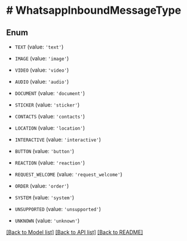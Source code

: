 # # WhatsappInboundMessageType

## Enum


* `TEXT` (value: `'text'`)

* `IMAGE` (value: `'image'`)

* `VIDEO` (value: `'video'`)

* `AUDIO` (value: `'audio'`)

* `DOCUMENT` (value: `'document'`)

* `STICKER` (value: `'sticker'`)

* `CONTACTS` (value: `'contacts'`)

* `LOCATION` (value: `'location'`)

* `INTERACTIVE` (value: `'interactive'`)

* `BUTTON` (value: `'button'`)

* `REACTION` (value: `'reaction'`)

* `REQUEST_WELCOME` (value: `'request_welcome'`)

* `ORDER` (value: `'order'`)

* `SYSTEM` (value: `'system'`)

* `UNSUPPORTED` (value: `'unsupported'`)

* `UNKNOWN` (value: `'unknown'`)


[[Back to Model list]](../../README.md#models) [[Back to API list]](../../README.md#endpoints) [[Back to README]](../../README.md)
